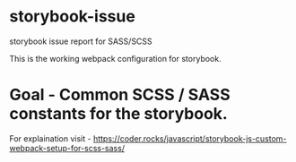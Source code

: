 # storybook-issue
storybook issue report for SASS/SCSS

This is the working webpack configuration for storybook.

# Goal - Common SCSS / SASS constants for the storybook.

For explaination visit - https://coder.rocks/javascript/storybook-js-custom-webpack-setup-for-scss-sass/
